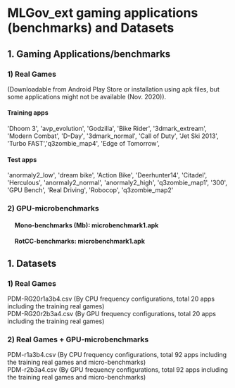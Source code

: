 # MLGov_ext gaming applications (benchmarks) and Datasets

## 1. Gaming Applications/benchmarks

### 1) Real Games 
(Downloadable from Android Play Store or installation using apk files, but some applications might not be available (Nov. 2020)). 
####  Training apps  
 'Dhoom 3', 'avp_evolution', 'Godzilla', 'Bike Rider', '3dmark_extream', 'Modern Combat', 'D-Day', '3dmark_normal', 
 'Call of Duty', 'Jet Ski 2013', 'Turbo FAST','q3zombie_map4', 'Edge of Tomorrow',  
               
####  Test apps  
'anormaly2_low', 'dream bike', 'Action Bike', 'Deerhunter14', 'Citadel', 'Herculous', 'anormaly2_normal', 'anormaly2_high', 
'q3zombie_map1', '300', 'GPU Bench', 'Real Driving', 'Robocop',  'q3zombie_map2'

### 2) GPU-microbenchmarks 
####  &nbsp;&nbsp;&nbsp;&nbsp; Mono-benchmarks (Mb): microbenchmark1.apk
####  &nbsp;&nbsp;&nbsp;&nbsp; RotCC-benchmarks: microbenchmark1.apk

## 1. Datasets 
### 1) Real Games 
PDM-RG20r1a3b4.csv (By CPU frequency configurations, total 20 apps including the training real games) <br />
PDM-RG20r2b3a4.csv (By GPU frequency configurations, total 20 apps including the training real games)  <br />

### 2) Real Games + GPU-microbenchmarks 
PDM-r1a3b4.csv (By CPU frequency configurations, total 92 apps including the training real games and micro-benchmarks) <br />
PDM-r2b3a4.csv (By GPU frequency configurations, total 92 apps including the training real games and micro-benchmarks) <br />
